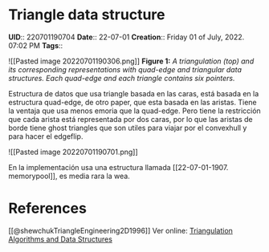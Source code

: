 # Triangle data structure
**UID**:: 220701190704
**Date**:: 22-07-01
**Creation**:: Friday 01 of July, 2022.  07:02 PM
**Tags**:: 

![[Pasted image 20220701190306.png]]
**Figure 1:** _A triangulation (top) and its corresponding representations with quad-edge and triangular data structures. Each quad-edge and each triangle contains six pointers._

Estructura de datos que usa triangle basada en las caras, está basada en la estructura quad-edge, de otro paper, que esta basada en las aristas. Tiene la ventaja que usa menos emoria que la quad-edge. Pero tiene la restricción que cada arista está representada por dos caras, por lo que las aristas de borde tiene ghost triangles que son utiles para viajar por el convexhull y para hacer el edgeflip.

![[Pasted image 20220701190701.png]]

En la implementación usa una estructura llamada [[22-07-01-1907. memorypool]], es media rara la wea.



# References
[[@shewchukTriangleEngineering2D1996]]
Ver online: [Triangulation Algorithms and Data Structures](https://www.cs.cmu.edu/~quake/tripaper/triangle2.html)